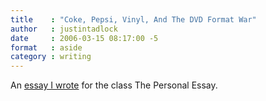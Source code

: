 ```yaml
---
title    : "Coke, Pepsi, Vinyl, And The DVD Format War"
author   : justintadlock
date     : 2006-03-15 08:17:00 -5
format   : aside
category : writing
---
```


An <a href="http://justintadlock.com/writing/coke-pepsi-vinyl-and-the-dvd-format-war">essay I wrote</a> for the class The Personal Essay.
